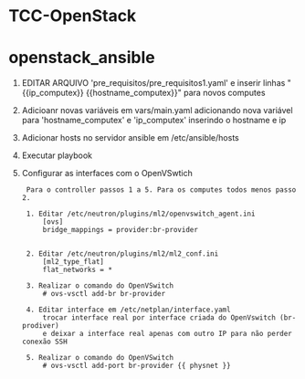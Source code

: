 # TCC-OpenStack

# openstack_ansible

1. EDITAR ARQUIVO 'pre_requisitos/pre_requisitos1.yaml' e inserir linhas "{{ip_computex}} {{hostname_computex}}" para novos computes 

2. Adicioanr novas variáveis em vars/main.yaml adicionando nova variável para 'hostname_computex' e 'ip_computex' inserindo o hostname e ip

3. Adicionar hosts no servidor ansible em /etc/ansible/hosts

4. Executar playbook

5. Configurar as interfaces com o OpenVSwtich
    
        Para o controller passos 1 a 5. Para os computes todos menos passo 2.
    
        1. Editar /etc/neutron/plugins/ml2/openvswitch_agent.ini
        	[ovs]
        	bridge_mappings = provider:br-provider
        
    
        2. Editar /etc/neutron/plugins/ml2/ml2_conf.ini
        	[ml2_type_flat]
        	flat_networks = * 
    
        3. Realizar o comando do OpenVSwitch
        	# ovs-vsctl add-br br-provider
    
        4. Editar interface em /etc/netplan/interface.yaml
        	trocar interface real por interface criada do OpenVswitch (br-prodiver)
        	e deixar a interface real apenas com outro IP para não perder conexão SSH
        
        5. Realizar o comando do OpenVSwitch
        	# ovs-vsctl add-port br-provider {{ physnet }}